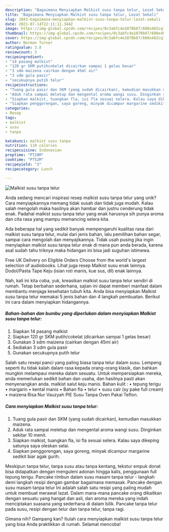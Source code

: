 ```yaml
---
description: "Bagaimana Menyiapkan Malkist susu tanpa telur, Lezat Sekali"
title: "Bagaimana Menyiapkan Malkist susu tanpa telur, Lezat Sekali"
slug: 1043-bagaimana-menyiapkan-malkist-susu-tanpa-telur-lezat-sekali
date: 2021-07-14T22:11:11.344Z
image: https://img-global.cpcdn.com/recipes/0c3abfc4e1070b87/680x482cq70/malkist-susu-tanpa-telur-foto-resep-utama.jpg
thumbnail: https://img-global.cpcdn.com/recipes/0c3abfc4e1070b87/680x482cq70/malkist-susu-tanpa-telur-foto-resep-utama.jpg
cover: https://img-global.cpcdn.com/recipes/0c3abfc4e1070b87/680x482cq70/malkist-susu-tanpa-telur-foto-resep-utama.jpg
author: Norman Turner
ratingvalue: 3.8
reviewcount: 3
recipeingredient:
- "14 pasang malkist"
- "120 gr SKM putihcokelat dicairkan sampai 1 gelas besar"
- "3 sdm maizena cairkan dengan 45ml air"
- "3 sdm gula pasir"
- "secukupnya putih telur"
recipeinstructions:
- "Tuang gula pasir dan SKM (yang sudah dicairkan), kemudian masukkan maizena."
- "Aduk rata sampai meletup dan mengental aroma wangi susu. Dinginkan sekitar 10 menit."
- "Siapkan malkist, tuangkan fla, isi fla sesuai selera. Kalau saya dikeping satunya saya oleskan selai."
- "Siapkan penggorengan, saya goreng, minyak dicampur margarine sedikit biar agak gurih."
categories:
- Resep
tags:
- malkist
- susu
- tanpa

katakunci: malkist susu tanpa 
nutrition: 119 calories
recipecuisine: Indonesian
preptime: "PT28M"
cooktime: "PT52M"
recipeyield: "3"
recipecategory: Lunch

---
```



![Malkist susu tanpa telur](https://img-global.cpcdn.com/recipes/0c3abfc4e1070b87/680x482cq70/malkist-susu-tanpa-telur-foto-resep-utama.jpg)

Anda sedang mencari inspirasi resep malkist susu tanpa telur yang unik? Cara menyiapkannya memang tidak susah dan tidak juga mudah. Kalau salah mengolah maka hasilnya akan hambar dan justru cenderung tidak enak. Padahal malkist susu tanpa telur yang enak harusnya sih punya aroma dan cita rasa yang mampu memancing selera kita.

Ada beberapa hal yang sedikit banyak mempengaruhi kualitas rasa dari malkist susu tanpa telur, mulai dari jenis bahan, lalu pemilihan bahan segar, sampai cara mengolah dan menyajikannya. Tidak usah pusing jika ingin menyiapkan malkist susu tanpa telur enak di mana pun anda berada, karena asal sudah tahu triknya maka hidangan ini bisa jadi suguhan istimewa.

Free UK Delivery on Eligible Orders Choose from the world&#39;s largest selection of audiobooks. Lihat juga resep Malkist susu enak lainnya. Dodol/Pasta Tape Keju (isian roti manis, kue sus, dll) enak lainnya.


Nah, kali ini kita coba, yuk, kreasikan malkist susu tanpa telur sendiri di rumah. Tetap berbahan sederhana, sajian ini dapat memberi manfaat dalam membantu menjaga kesehatan tubuh kita. Anda bisa menyiapkan Malkist susu tanpa telur memakai 5 jenis bahan dan 4 langkah pembuatan. Berikut ini cara dalam menyiapkan hidangannya.

<!--inarticleads1-->

##### Bahan-bahan dan bumbu yang diperlukan dalam menyiapkan Malkist susu tanpa telur:

1. Siapkan 14 pasang malkist
1. Siapkan 120 gr SKM putih/cokelat (dicairkan sampai 1 gelas besar)
1. Gunakan 3 sdm maizena (cairkan dengan 45ml air)
1. Sediakan 3 sdm gula pasir
1. Gunakan secukupnya putih telur


Salah satu resepi panci yang paling biasa tanpa telur dalam susu. Lempeng seperti itu tidak kalah dalam rasa kepada orang-orang klasik, dan bahkan mungkin melampaui mereka dalam sesuatu. Untuk mempersiapkan mereka, anda memerlukan sedikit bahan dan usaha, dan hasilnya pasti akan menyenangkan anda. malkist salut keju manis. Bahan kulit : • tepung terigu • margarin • kental manis • Bahan fla • telur • susu cair (sy pake full cream) • maizena Risa Nur Vauzyah PIE Susu Tanpa Oven Pakai Teflon. 

<!--inarticleads2-->

##### Cara menyiapkan Malkist susu tanpa telur:

1. Tuang gula pasir dan SKM (yang sudah dicairkan), kemudian masukkan maizena.
1. Aduk rata sampai meletup dan mengental aroma wangi susu. Dinginkan sekitar 10 menit.
1. Siapkan malkist, tuangkan fla, isi fla sesuai selera. Kalau saya dikeping satunya saya oleskan selai.
1. Siapkan penggorengan, saya goreng, minyak dicampur margarine sedikit biar agak gurih.


Meskipun tanpa telur, tanpa susu atau tanpa kentang, tekstur empuk donat bisa didapatkan dengan menguleni adonan hingga kalis, penggunaan full tepung terigu. Pancake rimbun dalam susu masam tanpa telur - langkah demi langkah resipi dengan gambar bagaimana memasak. Pancake dengan susu masam tanpa telur Ini adalah salah satu resipi yang paling mudah untuk membuat merawat lazat. Dalam mana-mana pancake orang dikaitkan dengan sesuatu yang hangat dan asli, dan aroma mereka yang indah menciptakan suasana yang sederhana di dalam bilik. Pancake tanpa telur pada susu, resipi dengan telur dan tanpa telur, tanpa ragi. 

Gimana nih? Gampang kan? Itulah cara menyiapkan malkist susu tanpa telur yang bisa Anda praktikkan di rumah. Selamat mencoba!
